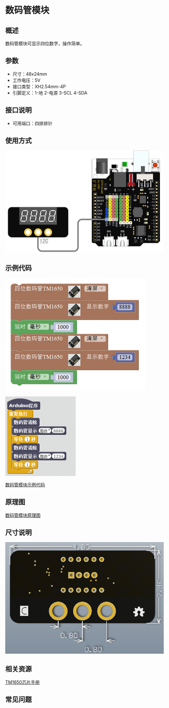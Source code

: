 # 数码管模块

## 概述

数码管模块可显示四位数字，操作简单。

## 参数

* 尺寸：48x24mm
* 工作电压：5V
* 接口类型：XH2.54mm-4P
* 引脚定义：1-地 2-电源 3-SCL 4-SDA

## 接口说明

* 可用端口：四排排针

## 使用方式

![](../../.gitbook/assets/arduino-25.png)

## 示例代码

![](../../.gitbook/assets/arduino-84.png)

![](../../.gitbook/assets/arduino-60.png)

[数码管模块示例代码](http://www.haohaodada.com/show.php?id=956368)

## 原理图

[数码管模块原理图](https://github.com/Haohaodada-official/haohaodada-docs/blob/master/原理图/4位数码管模块.pdf)

## 尺寸说明

![](../../.gitbook/assets/arduino-37.png)

## 相关资源

[TM1650芯片手册](https://github.com/Haohaodada-official/haohaodada-docs/blob/master/主要芯片说明书/数码管-TM1650.PDF)

## 常见问题

